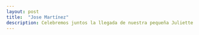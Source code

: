```yaml
---
layout: post
title:  "Jose Martínez"
description: Celebremos juntos la llegada de nuestra pequeña Juliette 
---
```


